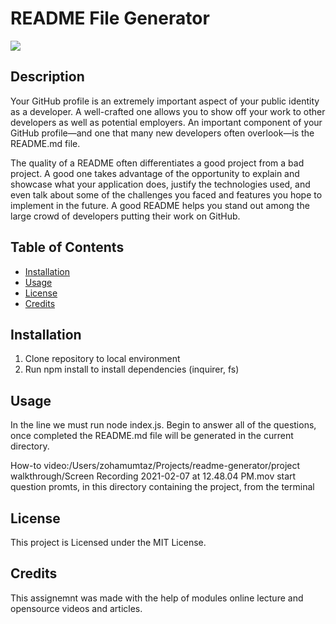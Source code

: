 # README File Generator

![](https://img.shields.io/badge/license-MIT%20License-blue?style=flat-square)
## Description
Your GitHub profile is an extremely important aspect of your public identity as a developer. A well-crafted one allows you to show off your work to other developers as well as potential employers. An important component of your GitHub profile—and one that many new developers often overlook—is the README.md file.

The quality of a README often differentiates a good project from a bad project. A good one takes advantage of the opportunity to explain and showcase what your application does, justify the technologies used, and even talk about some of the challenges you faced and features you hope to implement in the future. A good README helps you stand out among the large crowd of developers putting their work on GitHub.
## Table of Contents
* [Installation](#installation)
* [Usage](#usage)
* [License](#license)
* [Credits](#credits)

## Installation

1. Clone repository to local environment
2. Run npm install to install dependencies (inquirer, fs)

## Usage
In the line we must run node index.js. Begin to answer all of the questions, once completed the README.md file will be generated in the current directory.  

How-to video:/Users/zohamumtaz/Projects/readme-generator/project walkthrough/Screen Recording 2021-02-07 at 12.48.04 PM.mov start question promts, in this directory containing the project, from the terminal

## License
This project is Licensed under the MIT License.

## Credits
This assignemnt was made with the help of modules online lecture and opensource videos and articles.
